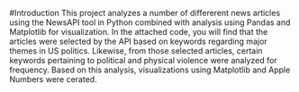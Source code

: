 #Introduction
This project analyzes a number of differerent news articles using the NewsAPI tool in Python combined with analysis using Pandas and Matplotlib for visualization. In the attached code, you will find that the articles were selected by the API based on keywords regarding major themes in US politics. Likewise, from those selected articles, certain keywords pertaining to political and physical violence were analyzed for frequency. Based on this analysis, visualizations using Matplotlib and Apple Numbers were cerated. 
